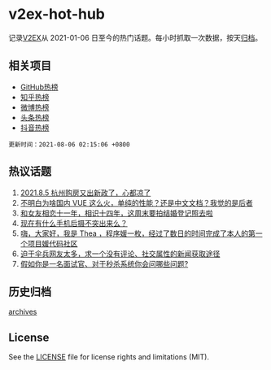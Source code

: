 # v2ex-hot-hub

 记录[V2EX](https://www.v2ex.com/)从 2021-01-06 日至今的热门话题。每小时抓取一次数据，按天[归档](archives)。
 
 ## 相关项目

- [GitHub热榜](https://github.com/lonnyzhang423/github-hot-hub)
- [知乎热榜](https://github.com/lonnyzhang423/zhihu-hot-hub)
- [微博热榜](https://github.com/lonnyzhang423/weibo-hot-hub)
- [头条热榜](https://github.com/lonnyzhang423/toutiao-hot-hub)
- [抖音热榜](https://github.com/lonnyzhang423/douyin-hot-hub)


 `更新时间：2021-08-06 02:15:06 +0800`

## 热议话题

1. [2021.8.5 杭州购房又出新政了，心都凉了](https://www.v2ex.com/t/793762)
1. [不明白为啥国内 VUE 这么火，单纯的性能？还是中文文档？我觉的是后者](https://www.v2ex.com/t/793740)
1. [和女友相恋十一年，相识十四年，这周末要拍结婚登记照去啦](https://www.v2ex.com/t/793851)
1. [现在有什么手机后摄不突出来么？](https://www.v2ex.com/t/793752)
1. [嗨，大家好，我是 Thea ，程序媛一枚，经过了数日的时间完成了本人的第一个项目媛代码社区](https://www.v2ex.com/t/793825)
1. [迫于伞兵网友太多，求一个没有评论、社交属性的新闻获取途径](https://www.v2ex.com/t/793834)
1. [假如你是一名面试官、对于秒杀系统你会问哪些问题?](https://www.v2ex.com/t/793755)

## 历史归档

[archives](archives)

## License

See the [LICENSE](LICENSE) file for license rights and limitations (MIT).
